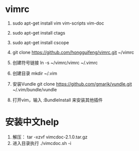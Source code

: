 # vimrc
1. sudo apt-get install vim vim-scripts vim-doc
1. sudo apt-get install ctags
1. sudo apt-get install cscope

1. git clone https://github.com/hongguifeng/vimrc.git ~/vimrc

1. 创建符号链接 ln -s ~/vimrc/vimrc ~/.vimrc

1. 创建目录 mkdir ~/.vim

1. 安装Vundle git clone https://github.com/gmarik/vundle.git ~/.vim/bundle/vundle

1. 打开vim，输入 :BundleInstall 来安装其他插件

# 安装中文help
1. 解压： tar -xzvf vimcdoc-2.1.0.tar.gz
1. 进入目录执行 ./vimcdoc.sh -i
